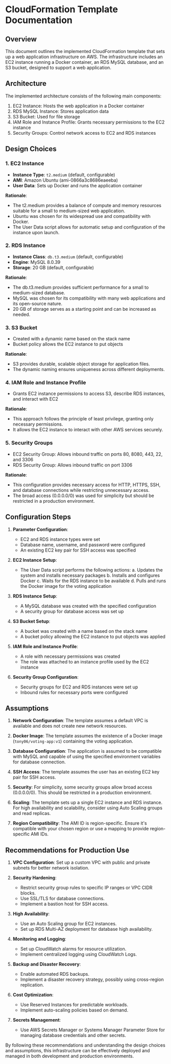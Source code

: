 # CloudFormation Template Documentation

## Overview

This document outlines the implemented CloudFormation template that sets up a web application infrastructure on AWS. The infrastructure includes an EC2 instance running a Docker container, an RDS MySQL database, and an S3 bucket, designed to support a web application.

## Architecture

The implemented architecture consists of the following main components:

1. EC2 Instance: Hosts the web application in a Docker container
2. RDS MySQL Instance: Stores application data
3. S3 Bucket: Used for file storage
4. IAM Role and Instance Profile: Grants necessary permissions to the EC2 instance
5. Security Groups: Control network access to EC2 and RDS instances

## Design Choices

### 1. EC2 Instance

- **Instance Type**: `t2.medium` (default, configurable)
- **AMI**: Amazon Ubuntu (ami-0866a3c8686eaeeba)
- **User Data**: Sets up Docker and runs the application container

**Rationale**: 
- The t2.medium provides a balance of compute and memory resources suitable for a small to medium-sized web application.
- Ubuntu was chosen for its widespread use and compatibility with Docker.
- The User Data script allows for automatic setup and configuration of the instance upon launch.

### 2. RDS Instance

- **Instance Class**: `db.t3.medium` (default, configurable)
- **Engine**: MySQL 8.0.39
- **Storage**: 20 GB (default, configurable)

**Rationale**:
- The db.t3.medium provides sufficient performance for a small to medium-sized database.
- MySQL was chosen for its compatibility with many web applications and its open-source nature.
- 20 GB of storage serves as a starting point and can be increased as needed.

### 3. S3 Bucket

- Created with a dynamic name based on the stack name
- Bucket policy allows the EC2 instance to put objects

**Rationale**:
- S3 provides durable, scalable object storage for application files.
- The dynamic naming ensures uniqueness across different deployments.

### 4. IAM Role and Instance Profile

- Grants EC2 instance permissions to access S3, describe RDS instances, and interact with EC2

**Rationale**:
- This approach follows the principle of least privilege, granting only necessary permissions.
- It allows the EC2 instance to interact with other AWS services securely.

### 5. Security Groups

- EC2 Security Group: Allows inbound traffic on ports 80, 8080, 443, 22, and 3306
- RDS Security Group: Allows inbound traffic on port 3306

**Rationale**:
- This configuration provides necessary access for HTTP, HTTPS, SSH, and database connections while restricting unnecessary access.
- The broad access (0.0.0.0/0) was used for simplicity but should be restricted in a production environment.

## Configuration Steps

1. **Parameter Configuration**:
   - EC2 and RDS instance types were set
   - Database name, username, and password were configured
   - An existing EC2 key pair for SSH access was specified

2. **EC2 Instance Setup**:
   - The User Data script performs the following actions:
     a. Updates the system and installs necessary packages
     b. Installs and configures Docker
     c. Waits for the RDS instance to be available
     d. Pulls and runs the Docker image for the voting application

3. **RDS Instance Setup**:
   - A MySQL database was created with the specified configuration
   - A security group for database access was set up

4. **S3 Bucket Setup**:
   - A bucket was created with a name based on the stack name
   - A bucket policy allowing the EC2 instance to put objects was applied

5. **IAM Role and Instance Profile**:
   - A role with necessary permissions was created
   - The role was attached to an instance profile used by the EC2 instance

6. **Security Group Configuration**:
   - Security groups for EC2 and RDS instances were set up
   - Inbound rules for necessary ports were configured

## Assumptions

1. **Network Configuration**: The template assumes a default VPC is available and does not create new network resources.

2. **Docker Image**: The template assumes the existence of a Docker image (`tony06/voting-app:v1`) containing the voting application.

3. **Database Configuration**: The application is assumed to be compatible with MySQL and capable of using the specified environment variables for database connection.

4. **SSH Access**: The template assumes the user has an existing EC2 key pair for SSH access.

5. **Security**: For simplicity, some security groups allow broad access (0.0.0.0/0). This should be restricted in a production environment.

6. **Scaling**: The template sets up a single EC2 instance and RDS instance. For high availability and scalability, consider using Auto Scaling groups and read replicas.

7. **Region Compatibility**: The AMI ID is region-specific. Ensure it's compatible with your chosen region or use a mapping to provide region-specific AMI IDs.

## Recommendations for Production Use

1. **VPC Configuration**: Set up a custom VPC with public and private subnets for better network isolation.

2. **Security Hardening**: 
   - Restrict security group rules to specific IP ranges or VPC CIDR blocks.
   - Use SSL/TLS for database connections.
   - Implement a bastion host for SSH access.

3. **High Availability**: 
   - Use an Auto Scaling group for EC2 instances.
   - Set up RDS Multi-AZ deployment for database high availability.

4. **Monitoring and Logging**: 
   - Set up CloudWatch alarms for resource utilization.
   - Implement centralized logging using CloudWatch Logs.

5. **Backup and Disaster Recovery**: 
   - Enable automated RDS backups.
   - Implement a disaster recovery strategy, possibly using cross-region replication.

6. **Cost Optimization**: 
   - Use Reserved Instances for predictable workloads.
   - Implement auto-scaling policies based on demand.

7. **Secrets Management**: 
   - Use AWS Secrets Manager or Systems Manager Parameter Store for managing database credentials and other secrets.

By following these recommendations and understanding the design choices and assumptions, this infrastructure can be effectively deployed and managed in both development and production environments.